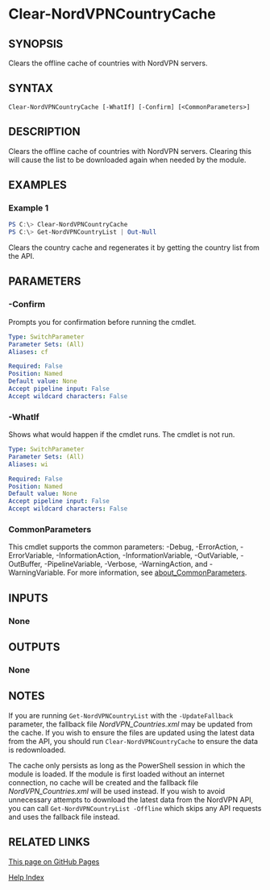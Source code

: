 ﻿
# Clear-NordVPNCountryCache

## SYNOPSIS
Clears the offline cache of countries with NordVPN servers.

## SYNTAX

```
Clear-NordVPNCountryCache [-WhatIf] [-Confirm] [<CommonParameters>]
```

## DESCRIPTION
Clears the offline cache of countries with NordVPN servers.
Clearing this will cause the list to be downloaded again when
needed by the module.

## EXAMPLES

### Example 1
```powershell
PS C:\> Clear-NordVPNCountryCache
PS C:\> Get-NordVPNCountryList | Out-Null
```

Clears the country cache and regenerates it by getting the
country list from the API.

## PARAMETERS

### -Confirm
Prompts you for confirmation before running the cmdlet.

```yaml
Type: SwitchParameter
Parameter Sets: (All)
Aliases: cf

Required: False
Position: Named
Default value: None
Accept pipeline input: False
Accept wildcard characters: False
```

### -WhatIf
Shows what would happen if the cmdlet runs. The cmdlet is not run.

```yaml
Type: SwitchParameter
Parameter Sets: (All)
Aliases: wi

Required: False
Position: Named
Default value: None
Accept pipeline input: False
Accept wildcard characters: False
```

### CommonParameters
This cmdlet supports the common parameters: -Debug, -ErrorAction, -ErrorVariable, -InformationAction, -InformationVariable, -OutVariable, -OutBuffer, -PipelineVariable, -Verbose, -WarningAction, and -WarningVariable. For more information, see [about_CommonParameters](http://go.microsoft.com/fwlink/?LinkID=113216).

## INPUTS

### None

## OUTPUTS

### None

## NOTES
If you are running `Get-NordVPNCountryList` with the `-UpdateFallback`
parameter, the fallback file *NordVPN_Countries.xml* may be updated from the
cache. If you wish to ensure the files are updated using the latest data from
the API, you should run `Clear-NordVPNCountryCache` to ensure the data is
redownloaded.

The cache only persists as long as the PowerShell session in which the module
is loaded. If the module is first loaded without an internet connection, no
cache will be created and the fallback file *NordVPN_Countries.xml* will be
used instead. If you wish to avoid unnecessary attempts to download the latest
data from the NordVPN API, you can call `Get-NordVPNCountryList -Offline`
which skips any API requests and uses the fallback file instead.

## RELATED LINKS

[This page on GitHub Pages](https://thefreeman193.github.io/NordVPN-Servers/Clear-NordVPNCountryCache.html)

[Help Index](./HELPINDEX.md)
